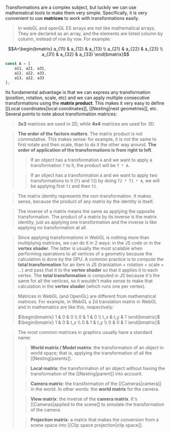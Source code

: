 
Transformations are a complex subject, but luckily we can use mathematical tools to make them very simple. Specifically, it is very convenient to use **matrices** to work with transformations easily.

>In webGL and openGL ES arrays are not like mathematical arrays. They are declared as an array, and the elements are listed column by column, instead of row by row. For example:

$$A=\begin{bmatrix} a_{11} & a_{12} & a_{13} \\ a_{21} & a_{22} & a_{23} \\ a_{31} & a_{32} & a_{33}  \end{bmatrix}$$
```js
const A = [
	a11, a21, a31,
	a12, a22, a33,
	a13, a22, a33
];
```

Its fundamental advantage is that we can express any transformation (position, rotation, scale, etc) and we can apply multiple consecutive transformations using the **matrix product**. This makes it very easy to define [[Local coordinates|local coordinates]], [[Nesting|nest geometries]], etc. Several points to note about transformation matrices:

> **3x3** matrices are used in 2D, while **4x4** matrices are used for 3D.

>**The order of the factors matters**. The matrix product is not commutative. This makes sense: for example, it is not the same to first rotate and then scale, than to do it the other way around. **The order of application of the transformations is from right to left**. 
>
>> If an object has a transformation `A` and we want to apply a transformation `T` to it, the product will be `T * A`.
>
>>If an object has a transformation `A` and we want to apply two transformations to it (`T1` and `T2`) by doing `T2 * T1 * A`, we will be applying first `T1` and then `T2`.

>The matrix identity represents the non-transformation. It makes sense, because the product of any matrix by the identity is itself.

>The inverse of a matrix means the same as applying the opposite transformation. The product of a matrix by its inverse is the matrix identity, just as applying one transformation and the inverse is like applying no transformation at all.

>Since applying transformations in WebGL is nothing more than multiplying matrices, we can do it in 2 ways: in the JS code or in the **vertex shader**. The latter is usually the most scalable when performing operations to all vertices of a geometry because the calculation is done by the GPU. A common practice is to compute the **total transformation** for an item in JS (translation + rotation + scale + ...) and pass that it to the **vertex shader** so that it applies it to each vertex. The **total transformation** is computed in JS because it's the same for all the vertices, so it wouldn't make sense to make that calculation in the **vertex shader** (which runs one per vertex).

>Matrices in WebGL (and OpenGL) are different from mathematical matrices. For example, in WebGL a 2d translation matrix in WebGL and in mathematics are like this, respectively:
>
>$\begin{bmatrix} 1 & 0 & 0 \\  0 &  1 &  0 \\  t_x &   t_y &  1 \end{bmatrix}$ $\begin{bmatrix} 1 & 0 & t_x \\  0 &  1 &  t_y \\  0 &   0 &  1 \end{bmatrix}$

>The most common matrices in graphics usually have a standard name:
>
>>**World matrix / Model matrix**: the transformation of an object in world space; that is, applying the transformation of all the [[Nesting|parents]].
>
>>**Local matrix**: the transformation of an object without having the transformation of the [[Nesting|parent]] into account.
>
>>**Camera matrix**: the transformation of the [[Cameras|camera]] in the world. In other words: the **world matrix** for the camera.
>
>>**View matrix**: the inverse of the **camera matrix**. It's [[Cameras|applied to the scene]] to simulate the transformation of the camera.
>
>>**Projection matrix**: a matrix that makes the conversion from a scene space into [[Clip space projection|clip space]].
